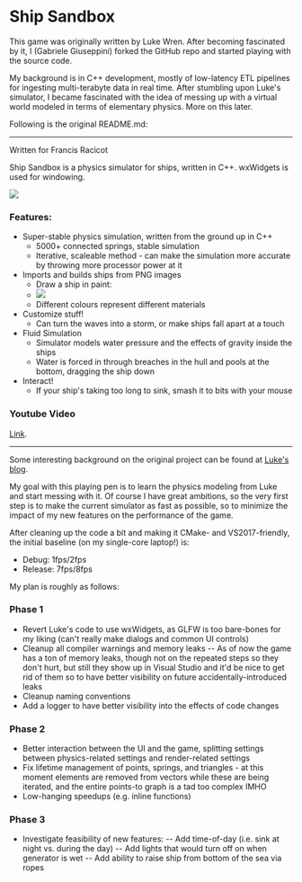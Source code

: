 

Ship Sandbox
============
This game was originally written by Luke Wren. After becoming fascinated by it, I (Gabriele Giuseppini) forked the GitHub repo
and started playing with the source code.

My background is in C++ development, mostly of low-latency ETL pipelines for ingesting multi-terabyte data in real time. 
After stumbling upon Luke's simulator, I became fascinated with the idea of messing up with a virtual world
modeled in terms of elementary physics. More on this later.

Following is the original README.md:

---
Written for Francis Racicot

Ship Sandbox is a physics simulator for ships, written in C++. wxWidgets is used for windowing.

<img src="http://i.imgur.com/UYhVSHJ.png">

### Features:
- Super-stable physics simulation, written from the ground up in C++
	- 5000+ connected springs, stable simulation
	- Iterative, scaleable method - can make the simulation more accurate by throwing more processor power at it
- Imports and builds ships from PNG images
	- Draw a ship in paint:
	- <img src="http://i.imgur.com/Hzgsh1A.png">
	- Different colours represent different materials
- Customize stuff!
	- Can turn the waves into a storm, or make ships fall apart at a touch
- Fluid Simulation
	- Simulator models water pressure and the effects of gravity inside the ships
	- Water is forced in through breaches in the hull and pools at the bottom, dragging the ship down
- Interact!
	- If your ship's taking too long to sink, smash it to bits with your mouse

### Youtube Video
<a href="http://www.youtube.com/watch?v=LQ0XHRIoQe0">Link</a>.

----------
Some interesting background on the original project can be found at <a href="http://sinkingshipdev.tumblr.com/">Luke's blog</a>.

My goal with this playing pen is to learn the physics modeling from Luke and start messing with it. Of course I have great ambitions, so the very first step
is to make the current simulator as fast as possible, so to minimize the impact of my new features on the performance of the game.

After cleaning up the code a bit and making it CMake- and VS2017-friendly, the initial baseline (on my single-core laptop!) is:
- Debug: 1fps/2fps
- Release: 7fps/8fps

My plan is roughly as follows:
### Phase 1
- Revert Luke's code to use wxWidgets, as GLFW is too bare-bones for my liking (can't really make dialogs and common UI controls)
- Cleanup all compiler warnings and memory leaks
-- As of now the game has a ton of memory leaks, though not on the repeated steps so they don't hurt, but still they show up in Visual Studio and it'd be nice to get rid of them so to have better visibility on future accidentally-introduced leaks
- Cleanup naming conventions
- Add a logger to have better visibility into the effects of code changes
### Phase 2
- Better interaction between the UI and the game, splitting settings between physics-related settings and render-related settings
- Fix lifetime management of points, springs, and triangles - at this moment elements are removed from vectors while these are being iterated, and the entire points-to graph is a tad too complex IMHO
- Low-hanging speedups (e.g. inline functions)
### Phase 3
- Investigate feasibility of new features:
-- Add time-of-day (i.e. sink at night vs. during the day)
-- Add lights that would turn off on when generator is wet
-- Add ability to raise ship from bottom of the sea via ropes